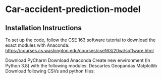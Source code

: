 # Car-accident-prediction-model

## Installation Instructions
To set up the code, follow the CSE 163 software tutorial to download the exact modules with Anaconda:
https://courses.cs.washington.edu/courses/cse163/20wi/software.html

Download PyCharm
Download Anaconda
Create new environment (In Python 3.8) with the following modules:
Descartes
Geopandas
Matplotlib
Download following CSVs and python files:
 
